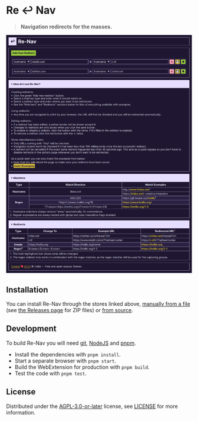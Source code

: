 # Re ↩ Nav

> **Navigation redirects for the masses.**

![Latest Re-Nav screenshot](./images/re-nav-version-0-1-0.png)

## Installation

You can install Re-Nav through the stores linked above, [manually from a file] (see [the Releases page] for ZIP files) or [from source](#development).

[manually from a file]: https://support.mozilla.org/en-US/kb/find-and-install-add-ons-add-features-to-firefox#w_how-do-i-find-and-install-add-ons
[the Releases page]: https://git.bauke.xyz/Holllo/re-nav/releases

## Development

To build Re-Nav you will need [git](https://git-scm.com), [NodeJS](https://nodejs.org) and [pnpm](https://pnpm.io).

* Install the dependencies with `pnpm install`.
* Start a separate browser with `pnpm start`.
* Build the WebExtension for production with `pnpm build`.
* Test the code with `pnpm test`.

## License

Distributed under the [AGPL-3.0-or-later](https://spdx.org/licenses/AGPL-3.0-or-later.html) license, see [LICENSE](https://git.bauke.xyz/Holllo/re-nav/src/branch/main/LICENSE) for more information.
